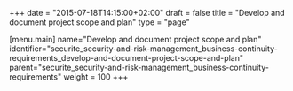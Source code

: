 +++
date = "2015-07-18T14:15:00+02:00"
draft = false
title = "Develop and document project scope and plan"
type = "page"

[menu.main]
name="Develop and document project scope and plan"
identifier="securite_security-and-risk-management_business-continuity-requirements_develop-and-document-project-scope-and-plan"
parent="securite_security-and-risk-management_business-continuity-requirements"
weight = 100
+++
